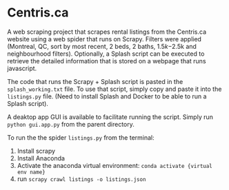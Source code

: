 # Centris.ca
A web scraping project that scrapes rental listings from the Centris.ca website using a web spider that runs on Scrapy. Filters were applied (Montreal, QC, sort by most recent, 2 beds, 2 baths, $1.5k-$2.5k and neighbourhood filters).
Optionally, a Splash script can be executed to retrieve the detailed information that is stored on a webpage that runs javascript. 

The code that runs the Scrapy + Splash script is pasted in the `splash_working.txt` file. To use that script, simply copy and paste it into the `listings.py` file. (Need to install Splash and Docker to be able to run a Splash script).

A deaktop app GUI is available to facilitate running the script. Simply run `python gui.app.py` from the parent directory.

To run the the spider `listings.py` from the terminal:

1. Install scrapy
2. Install Anaconda
3. Activate the anaconda virtual environment: `conda activate {virtual env name}`
4. run `scrapy crawl listings -o listings.json`
